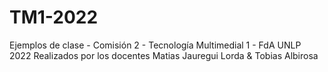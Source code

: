 # TM1-2022
 Ejemplos de clase - Comisión 2 - Tecnología Multimedial 1 - FdA UNLP 2022
 Realizados por los docentes Matias Jauregui Lorda & Tobias Albirosa 
